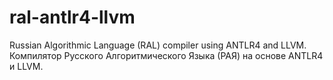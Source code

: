# ral-antlr4-llvm
Russian Algorithmic Language (RAL) compiler using ANTLR4 and LLVM.
Компилятор Русского Алгоритмического Языка (РАЯ) на основе ANTLR4 и LLVM.
